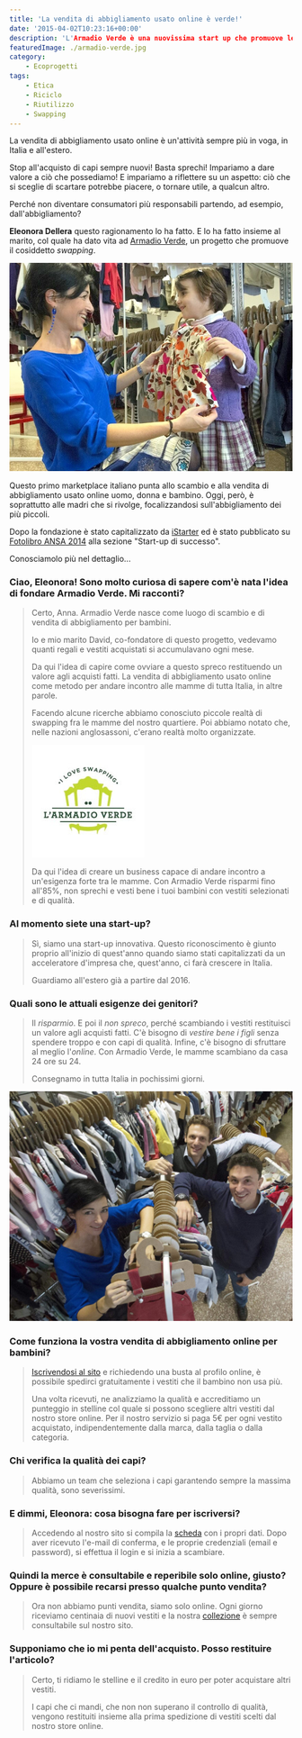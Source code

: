 ```yaml
---
title: 'La vendita di abbigliamento usato online è verde!'
date: '2015-04-02T10:23:16+00:00'
description: 'L'Armadio Verde è una nuovissima start up che promuove le attività di swapping per andare incontro alle esigenze dei genitori di tutta Italia.'
featuredImage: ./armadio-verde.jpg
category:
    - Ecoprogetti
tags:
    - Etica
    - Riciclo
    - Riutilizzo
    - Swapping
---
```



La vendita di abbigliamento usato online è un'attività sempre più in voga, in Italia e all'estero.

Stop all'acquisto di capi sempre nuovi! Basta sprechi! Impariamo a dare valore a ciò che possediamo!
E impariamo a riflettere su un aspetto: ciò che si sceglie di scartare potrebbe piacere, o tornare utile, a qualcun altro.

Perché non diventare consumatori più responsabili partendo, ad esempio, dall'abbigliamento?

**Eleonora Dellera** questo ragionamento lo ha fatto. E lo ha fatto insieme al marito, col quale ha dato vita ad [Armadio Verde](http://www.armadioverde.it), un progetto che promuove il cosiddetto *swapping*.

![Eleonora Dellera](./eleonora-dellera.jpg)

Questo primo marketplace italiano punta allo scambio e alla vendita di abbigliamento usato online uomo, donna e bambino. Oggi, però, è soprattutto alle madri che si rivolge, focalizzandosi sull'abbigliamento dei più piccoli.

Dopo la fondazione è stato capitalizzato da [iStarter](http://www.istarter.it) ed è stato pubblicato su [Fotolibro ANSA 2014](http://www.ansa.it/sito/notizie/speciali/2014/12/10/photoansa-2014-la-carica-delle-startup_8d43e4f8-7478-4496-8541-6a1432723327.html) alla sezione "Start-up di successo".

Conosciamolo più nel dettaglio...

### Ciao, Eleonora! Sono molto curiosa di sapere com'è nata l'idea di fondare Armadio Verde. Mi racconti?

> Certo, Anna. Armadio Verde nasce come luogo di scambio e di vendita di abbigliamento per bambini.
>
> Io e mio marito David, co-fondatore di questo progetto, vedevamo quanti regali e vestiti acquistati si accumulavano ogni mese.
>
> Da qui l'idea di capire come ovviare a questo spreco restituendo un valore agli acquisti fatti. La vendita di abbigliamento usato online come metodo per andare incontro alle mamme di tutta Italia, in altre parole.
>
> Facendo alcune ricerche abbiamo conosciuto piccole realtà di swapping fra le mamme del nostro quartiere. Poi abbiamo notato che, nelle nazioni anglosassoni, c'erano realtà molto organizzate.
>
> ![Logo Rotondo](./logo-rotondo.jpg)
>
> Da qui l'idea di creare un business capace di andare incontro a un'esigenza forte tra le mamme. Con Armadio Verde risparmi fino all'85%, non sprechi e vesti bene i tuoi bambini con vestiti selezionati e di qualità.

### Al momento siete una start-up?

> Sì, siamo una start-up innovativa. Questo riconoscimento è giunto proprio all'inizio di quest'anno quando siamo stati capitalizzati da un acceleratore d'impresa che, quest'anno, ci farà crescere in Italia.
>
> Guardiamo all'estero già a partire dal 2016.

### Quali sono le attuali esigenze dei genitori?

> Il *risparmio*. E poi il *non spreco*, perché scambiando i vestiti restituisci un valore agli acquisti fatti. C'è bisogno di *vestire bene i figli* senza spendere troppo e con capi di qualità. Infine, c'è bisogno di sfruttare al meglio l'*online*. Con Armadio Verde, le mamme scambiano da casa 24 ore su 24.
>
> Consegnamo in tutta Italia in pochissimi giorni.

![L'Armadio Verde: Eleonora Dellera, David Erba e Carlo Moro](./team.jpg)

### Come funziona la vostra vendita di abbigliamento online per bambini?

> [Iscrivendosi al sito](http://www.armadioverde.it/iscriviti/) e richiedendo una busta al profilo online, è possibile spedirci gratuitamente i vestiti che il bambino non usa più.
>
> Una volta ricevuti, ne analizziamo la qualità e accreditiamo un punteggio in stelline col quale si possono scegliere altri vestiti dal nostro store online. Per il nostro servizio si paga 5€ per ogni vestito acquistato, indipendentemente dalla marca, dalla taglia o dalla categoria.

### Chi verifica la qualità dei capi?

> Abbiamo un team che seleziona i capi garantendo sempre la massima qualità, sono severissimi.

### E dimmi, Eleonora: cosa bisogna fare per iscriversi?

> Accedendo al nostro sito si compila la [scheda](http://www.armadioverde.it/iscriviti/) con i propri dati. Dopo aver ricevuto l'e-mail di conferma, e le proprie credenziali (email e password), si effettua il login e si inizia a scambiare.

### Quindi la merce è consultabile e reperibile solo online, giusto? Oppure è possibile recarsi presso qualche punto vendita?

> Ora non abbiamo punti vendita, siamo solo online. Ogni giorno riceviamo centinaia di nuovi vestiti e la nostra [collezione](http://www.armadioverde.it/collezione/) è sempre consultabile sul nostro sito.

### Supponiamo che io mi penta dell'acquisto. Posso restituire l'articolo?

> Certo, ti ridiamo le stelline e il credito in euro per poter acquistare altri vestiti.
>
> I capi che ci mandi, che non non superano il controllo di qualità, vengono restituiti insieme alla prima spedizione di vestiti scelti dal nostro store online.
